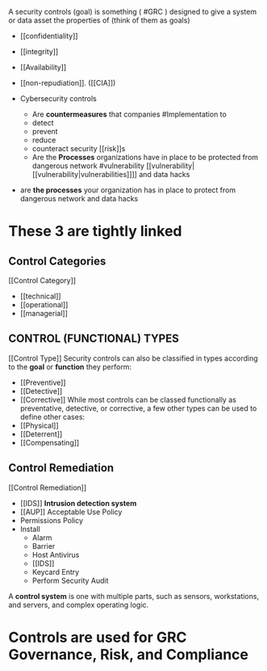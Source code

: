 A security controls (goal) is something ( #GRC ) designed to give a system or data asset the properties of (think of them as goals)
- [[confidentiality]]
- [[integrity]]
- [[Availability]] 
- [[non-repudiation]]. ([[CIA]])

- Cybersecurity controls 
	- Are **countermeasures** that companies #Implementation to
	 - detect
	 - prevent
	 - reduce
	 - counteract security [[risk]]s
	- Are the **Processes** organizations have in place to be protected from dangerous network #vulnerability [[vulnerability|[[vulnerability|vulnerabilities]]]] and data hacks

- are **the processes** your organization has in place to protect from dangerous network  and data hacks

# These 3 are tightly linked
## Control Categories 
[[Control Category]]
- [[technical]] 
- [[operational]] 
- [[managerial]] 
## CONTROL (FUNCTIONAL) TYPES
[[Control Type]]
Security controls can also be classified in types according to the **goal** or **function** they perform:
- [[Preventive]]
- [[Detective]] 
- [[Corrective]] 
While most controls can be classed functionally as preventative, detective, or corrective, a few other types can be used to define other cases:
- [[Physical]]
- [[Deterrent]]
- [[Compensating]]
## Control Remediation 
[[Control Remediation]]
- [[IDS]] **Intrusion detection system**
- [[AUP]] Acceptable Use Policy 
- Permissions Policy
- Install 
	- Alarm
	- Barrier
	- Host Antivirus
	- [[IDS]]
	- Keycard Entry
	- Perform Security Audit

 A **control system** is one with multiple parts, such as sensors, workstations, and servers, and complex operating logic.


# Controls are used for GRC Governance, Risk, and Compliance

